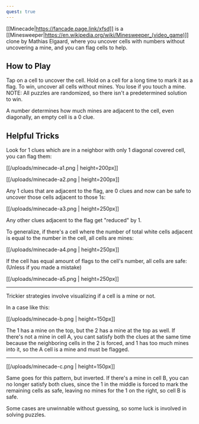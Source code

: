 ```yaml
---
quest: true
---
```

[[Minecade|https://fancade.page.link/xfsd]] is a [[Minesweeper|https://en.wikipedia.org/wiki/Minesweeper_(video_game)]] clone by Mathias Elgaard,  where you uncover cells with numbers without uncovering a mine, and you can flag cells to help.

## How to Play

Tap on a cell to uncover the cell. Hold on a cell for a long time to mark it as a flag. To win, uncover all cells without mines. You lose if you touch a mine. NOTE: All puzzles are randomized, so there isn't a predetermined solution to win.

A number determines how much mines are adjacent to the cell, even diagonally, an empty cell is a 0 clue.

## Helpful Tricks

Look for 1 clues which are in a neighbor with only 1 diagonal covered cell, you can flag them:

[[/uploads/minecade-a1.png | height=200px]]

[[/uploads/minecade-a2.png | height=200px]]

Any 1 clues that are adjacent to the flag, are 0 clues and now can be safe to uncover those cells adjacent to those 1s:

[[/uploads/minecade-a3.png | height=250px]]

Any other clues adjacent to the flag get "reduced" by 1.

To generalize, if there's a cell where the number of total white cells adjacent is equal to the number in the cell, all cells are mines:

[[/uploads/minecade-a4.png | height=250px]]

If the cell has equal amount of flags to the cell's number, all cells are safe: (Unless if you made a mistake)

[[/uploads/minecade-a5.png | height=250px]]

-------------------

Trickier strategies involve visualizing if a cell is a mine or not.

In a case like this:

[[/uploads/minecade-b.png | height=150px]]

The 1 has a mine on the top, but the 2 has a mine at the top as well. If there's not a mine in cell A, you cant satisfy both the clues at the same time because the neighboring cells in the 2 is forced, and 1 has too much mines into it, so the A cell is a mine and must be flagged.

-------------------

[[/uploads/minecade-c.png | height=150px]]

Same goes for this pattern, but inverted. If there's a mine in cell B, you can no longer satisfy both clues, since the 1 in the middle is forced to mark the remaining cells as safe, leaving no mines for the 1 on the right, so cell B is safe.

Some cases are unwinnable without guessing, so some luck is involved in solving puzzles.